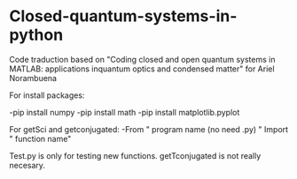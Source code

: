 # Closed-quantum-systems-in-python
Code traduction based on "Coding closed and open quantum systems in MATLAB: applications inquantum optics and condensed matter" for Ariel Norambuena



For install packages:

-pip install numpy
-pip install math
-pip install matplotlib.pyplot

For getSci and getconjugated:
-From " program name (no need .py) " Import " function name" 

Test.py is only for testing new functions.
getTconjugated is not really necesary.
